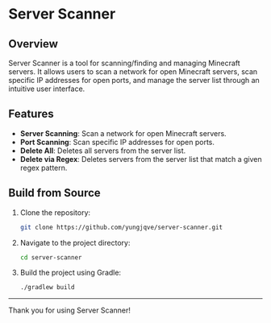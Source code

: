 # Server Scanner

## Overview
Server Scanner is a tool for scanning/finding and managing Minecraft servers. It allows users to scan a network for open Minecraft servers, scan specific IP addresses for open ports, and manage the server list through an intuitive user interface.

## Features
- **Server Scanning**: Scan a network for open Minecraft servers.
- **Port Scanning**: Scan specific IP addresses for open ports.
- **Delete All**: Deletes all servers from the server list.
- **Delete via Regex**: Deletes servers from the server list that match a given regex pattern.

## Build from Source
1. Clone the repository:
    ```sh
    git clone https://github.com/yungjqve/server-scanner.git
    ```
2. Navigate to the project directory:
    ```sh
    cd server-scanner
    ```
3. Build the project using Gradle:
    ```sh
    ./gradlew build
    ```
---

Thank you for using Server Scanner!